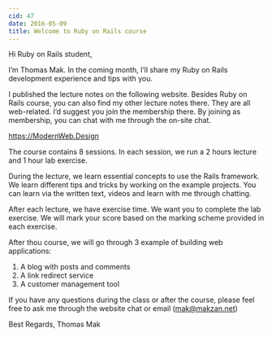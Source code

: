 ```yaml
---
cid: 47
date: 2016-05-09
title: Welcome to Ruby on Rails course
---
```


Hi Ruby on Rails student,

I’m Thomas Mak. In the coming month, I’ll share my Ruby on Rails development experience and tips with you.

I published the lecture notes on the following website. Besides Ruby on Rails course, you can also find my other lecture notes there. They are all web-related. I’d suggest you join the membership there. By joining as membership, you can chat with me through the on-site chat.

<a href="https://ModernWeb.Design">https://ModernWeb.Design</a>

The course contains 8 sessions. In each session, we run a 2 hours lecture and 1 hour lab exercise.

During the lecture, we learn essential concepts to use the Rails framework. We learn different tips and tricks by working on the example projects. You can learn via the written text, videos and learn with me through chatting.

After each lecture, we have exercise time. We want you to complete the lab exercise. We will mark your score based on the marking scheme provided in each exercise.

After thou course, we will go through 3 example of building web applications:



<ol>
<li>A blog with posts and comments</li>
<li>A link redirect service</li>
<li>A customer management tool</li>
</ol>


If you have any questions during the class or after the course, please feel free to ask me through the website chat or email (mak@makzan.net)

Best Regards,
Thomas Mak